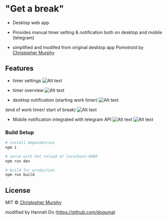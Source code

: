 # "Get a break"

- Desktop web app
- Provides manual timer setting & notification both on desktop and mobile (telegram)

- simplified and modifed from original desktop app Pomotroid by [Christopher Murphy](https://github.com/Splode)

## Features

- timer settings
![Alt text](relative/path/to/getabreak_settings.png?raw=true "Title")


- timer overview
![Alt text](relative/path/to/getabreak_overview.png?raw=true "Title")


- desktop notification
(starting work timer)
![Alt text](relative/path/to/getabreak_work.png?raw=true "Title")

(end of work timer/ start of break)
![Alt text](relative/path/to/getabreak_break.png?raw=true "Title")


* Mobile notification integrated with telegram API
![Alt text](relative/path/to/getabreak_telegramOverview.jpeg?raw=true "Title")
![Alt text](relative/path/to/getabreak_breakStarts.jpeg?raw=true "Title")


### Build Setup

```bash
# install dependencies
npm i

# serve with hot reload at localhost:9080
npm run dev

# build for production
npm run build
```

## License

MIT &copy; [Christopher Murphy](https://github.com/Splode)

modified by Hannah Do (https://github.com/doguma)
